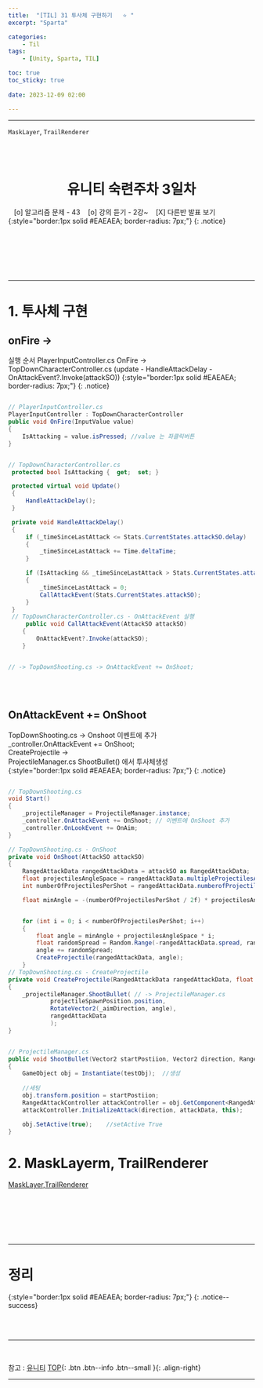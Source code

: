 ```yaml
---
title:  "[TIL] 31 투사체 구현하기   ⭐ "
excerpt: "Sparta"

categories:
    - Til
tags:
    - [Unity, Sparta, TIL]

toc: true
toc_sticky: true
 
date: 2023-12-09 02:00

---
```

- - -

`MaskLayer`, `TrailRenderer` 

<BR><BR>


<center><H1>  유니티 숙련주차 3일차 </H1></center>

&nbsp;&nbsp; [o] 알고리즘 문제  - 43
&nbsp;&nbsp; [o] 강의 듣기 - 2강~ 
&nbsp;&nbsp; [X] 다른반 발표 보기  
{:style="border:1px solid #EAEAEA; border-radius: 7px;"}
{: .notice}  

<br><br><br><br><br>
- - - 

# 1. 투사체 구현 

## onFire ->
실행 순서  PlayerInputController.cs OnFire ->  
TopDownCharacterController.cs (update - HandleAttackDelay -  OnAttackEvent?.Invoke(attackSO))
{:style="border:1px solid #EAEAEA; border-radius: 7px;"}
{: .notice}  
<div class="notice--primary" markdown="1"> 

```c#

// PlayerInputController.cs
PlayerInputController : TopDownCharacterController
public void OnFire(InputValue value)
{
    IsAttacking = value.isPressed; //value 는 좌클릭버튼
}


// TopDownCharacterController.cs
 protected bool IsAttacking {  get;  set; }

 protected virtual void Update()
 {
     HandleAttackDelay();   
 }

 private void HandleAttackDelay()
 {
     if (_timeSinceLastAttack <= Stats.CurrentStates.attackSO.delay)
     {
         _timeSinceLastAttack += Time.deltaTime;
     }

     if (IsAttacking && _timeSinceLastAttack > Stats.CurrentStates.attackSO.delay)
     {
         _timeSinceLastAttack = 0;
         CallAttackEvent(Stats.CurrentStates.attackSO);
     }
 }
 // TopDownCharacterController.cs - OnAttackEvent 실행
     public void CallAttackEvent(AttackSO attackSO)
    {
        OnAttackEvent?.Invoke(attackSO);
    }


// -> TopDownShooting.cs -> OnAttackEvent += OnShoot;

```
</div>

<br><br>

## OnAttackEvent += OnShoot
TopDownShooting.cs -> Onshoot 이벤트에 추가  
_controller.OnAttackEvent += OnShoot;  
CreateProjectile ->  
ProjectileManager.cs ShootBullet() 에서 투사체생성   
{:style="border:1px solid #EAEAEA; border-radius: 7px;"}
{: .notice}  

<div class="notice--primary" markdown="1"> 

```c#

// TopDownShooting.cs
void Start()
{
    _projectileManager = ProjectileManager.instance;
    _controller.OnAttackEvent += OnShoot; // 이벤트에 OnShoot 추가
    _controller.OnLookEvent += OnAim;
}

// TopDownShooting.cs - OnShoot 
private void OnShoot(AttackSO attackSO)
{
    RangedAttackData rangedAttackData = attackSO as RangedAttackData;
    float projectilesAngleSpace = rangedAttackData.multipleProjectilesAngel;
    int numberOfProjectilesPerShot = rangedAttackData.numberofProjectilesPerShot;

    float minAngle = -(numberOfProjectilesPerShot / 2f) * projectilesAngleSpace + 0.5f * rangedAttackData.multipleProjectilesAngel;


    for (int i = 0; i < numberOfProjectilesPerShot; i++)
    {
        float angle = minAngle + projectilesAngleSpace * i;
        float randomSpread = Random.Range(-rangedAttackData.spread, rangedAttackData.spread);
        angle += randomSpread;
        CreateProjectile(rangedAttackData, angle);
    }
// TopDownShooting.cs - CreateProjectile
private void CreateProjectile(RangedAttackData rangedAttackData, float angle)
{
    _projectileManager.ShootBullet( // -> ProjectileManager.cs
            projectileSpawnPosition.position,
            RotateVector2(_aimDirection, angle),
            rangedAttackData
            );
}


// ProjectileManager.cs
public void ShootBullet(Vector2 startPostiion, Vector2 direction, RangedAttackData attackData)
{
    GameObject obj = Instantiate(testObj);  //생성
    
    //세팅
    obj.transform.position = startPostiion;
    RangedAttackController attackController = obj.GetComponent<RangedAttackController>();
    attackController.InitializeAttack(direction, attackData, this);

    obj.SetActive(true);    //setActive True
}
```
</div>

# 2. MaskLayerm, TrailRenderer
[MaskLayer,TrailRenderer](https://levell1.github.io/memo%20unity/MaskLayer/)  

<br><br><br><br><br>
- - -

# 정리  
{:style="border:1px solid #EAEAEA; border-radius: 7px;"}
{: .notice--success}  



<br><br>
- - -

<br>

참고 : [유니티](https://docs.unity3d.com/kr/)
[TOP](#){: .btn .btn--info .btn--small }{: .align-right}
<br>
- - -
